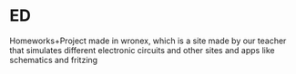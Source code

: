 # ED
Homeworks+Project made in wronex, which is a site made by our teacher that simulates different electronic circuits and other sites and apps like schematics and fritzing
